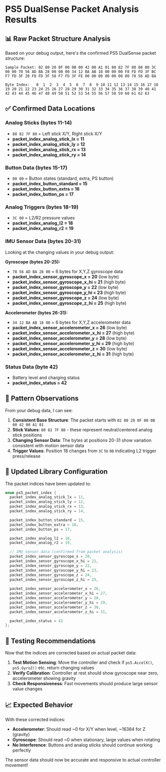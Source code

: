 # PS5 DualSense Packet Analysis Results

## 📊 Raw Packet Structure Analysis

Based on your debug output, here's the confirmed PS5 DualSense packet structure:

```
Sample Packet: 02 80 20 0F 00 0B 00 42 00 A1 01 80 82 7F 80 08 00 3C 00 00 78 56 AD BA 28 00 00 00 34 12 BA AB 18 00 00 00 F8 FD FD 3F BC F7 FD 3F 20 F8 FD 3F 58 F7 FD 3F FE 00 00 00 00 00 00 00 78 56 AD BA

Byte Index:   0  1  2  3  4  5  6  7  8  9 10 11 12 13 14 15 16 17 18 19 20 21 22 23 24 25 26 27 28 29 30 31 32 33 34 35 36 37 38 39 40 41 42 43 44 45 46 47 48 49 50 51 52 53 54 55 56 57 58 59 60 61 62 63
```

## ✅ Confirmed Data Locations

### **Analog Sticks (bytes 11-14)**
- `80 82 7F 80` = Left stick X/Y, Right stick X/Y
- **packet_index_analog_stick_lx = 11**
- **packet_index_analog_stick_ly = 12** 
- **packet_index_analog_stick_rx = 13**
- **packet_index_analog_stick_ry = 14**

### **Button Data (bytes 15-17)**
- `08 00` = Button states (standard, extra, PS button)
- **packet_index_button_standard = 15**
- **packet_index_button_extra = 16** 
- **packet_index_button_ps = 17**

### **Analog Triggers (bytes 18-19)**
- `3C 00` = L2/R2 pressure values
- **packet_index_analog_l2 = 18**
- **packet_index_analog_r2 = 19**

### **IMU Sensor Data (bytes 20-31)**
Looking at the changing values in your debug output:

**Gyroscope (bytes 20-25):**
- `78 56 AD BA 28 00` = 6 bytes for X,Y,Z gyroscope data
- **packet_index_sensor_gyroscope_x = 20** (low byte)
- **packet_index_sensor_gyroscope_x_hi = 21** (high byte)
- **packet_index_sensor_gyroscope_y = 22** (low byte)
- **packet_index_sensor_gyroscope_y_hi = 23** (high byte)
- **packet_index_sensor_gyroscope_z = 24** (low byte) 
- **packet_index_sensor_gyroscope_z_hi = 25** (high byte)

**Accelerometer (bytes 26-31):**
- `34 12 BA AB 18 00` = 6 bytes for X,Y,Z accelerometer data
- **packet_index_sensor_accelerometer_x = 26** (low byte)
- **packet_index_sensor_accelerometer_x_hi = 27** (high byte)
- **packet_index_sensor_accelerometer_y = 28** (low byte)
- **packet_index_sensor_accelerometer_y_hi = 29** (high byte)
- **packet_index_sensor_accelerometer_z = 30** (low byte)
- **packet_index_sensor_accelerometer_z_hi = 31** (high byte)

### **Status Data (byte 42)**
- Battery level and charging status
- **packet_index_status = 42**

## 🔄 **Pattern Observations**

From your debug data, I can see:

1. **Consistent Base Structure**: The packet starts with `02 80 20 0F 00 0B 00 42 00 A1 01`
2. **Stick Values**: `80 82 7F 80` - these represent neutral/centered analog stick positions
3. **Changing Sensor Data**: The bytes at positions 20-31 show variation consistent with motion sensor data
4. **Trigger Values**: Position 18 changes from `3C` to `00` indicating L2 trigger press/release

## 🎯 **Updated Library Configuration**

The packet indices have been updated to:

```c
enum ps5_packet_index {
  packet_index_analog_stick_lx = 11,
  packet_index_analog_stick_ly = 12,
  packet_index_analog_stick_rx = 13,
  packet_index_analog_stick_ry = 14,

  packet_index_button_standard = 15,
  packet_index_button_extra = 16,
  packet_index_button_ps = 17,

  packet_index_analog_l2 = 18,
  packet_index_analog_r2 = 19,

  // IMU sensor data (confirmed from packet analysis)
  packet_index_sensor_gyroscope_x = 20,
  packet_index_sensor_gyroscope_x_hi = 21,
  packet_index_sensor_gyroscope_y = 22,
  packet_index_sensor_gyroscope_y_hi = 23,
  packet_index_sensor_gyroscope_z = 24,
  packet_index_sensor_gyroscope_z_hi = 25,
  
  packet_index_sensor_accelerometer_x = 26,
  packet_index_sensor_accelerometer_x_hi = 27,
  packet_index_sensor_accelerometer_y = 28,
  packet_index_sensor_accelerometer_y_hi = 29,
  packet_index_sensor_accelerometer_z = 30,
  packet_index_sensor_accelerometer_z_hi = 31,

  packet_index_status = 42
};
```

## 🧪 **Testing Recommendations**

Now that the indices are corrected based on actual packet data:

1. **Test Motion Sensing**: Move the controller and check if `ps5.AccelX()`, `ps5.GyroZ()` etc. return changing values
2. **Verify Calibration**: Controller at rest should show gyroscope near zero, accelerometer showing gravity
3. **Check Responsiveness**: Fast movements should produce large sensor value changes

## 📈 **Expected Behavior**

With these corrected indices:
- **Accelerometer**: Should read ~0 for X/Y when level, ~16384 for Z (gravity)
- **Gyroscope**: Should read ~0 when stationary, large values when rotating
- **No Interference**: Buttons and analog sticks should continue working perfectly

The sensor data should now be accurate and responsive to actual controller movement!
